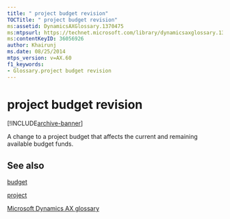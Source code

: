 ```yaml
---
title: " project budget revision"
TOCTitle: " project budget revision"
ms:assetid: DynamicsAXGlossary.1370475
ms:mtpsurl: https://technet.microsoft.com/library/dynamicsaxglossary.1370475(v=AX.60)
ms:contentKeyID: 36056926
author: Khairunj
ms.date: 08/25/2014
mtps_version: v=AX.60
f1_keywords:
- Glossary.project budget revision
---
```


# project budget revision


[!INCLUDE[archive-banner](includes/archive-banner.md)]

A change to a project budget that affects the current and remaining available budget funds.

## See also

[budget](budget.md)

[project](project.md)

[Microsoft Dynamics AX glossary](glossary/microsoft-dynamics-ax-glossary.md)

  


